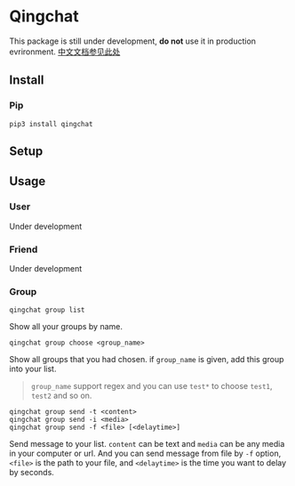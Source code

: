 # Qingchat

This package is still under development, **do not** use it in production evrironment.
[中文文档参见此处](https://github.com/Xuanwo/qingchat/blob/master/README-CN.md)

## Install

### Pip

```
pip3 install qingchat
```

## Setup

## Usage

### User

Under development

### Friend

Under development

### Group

```
qingchat group list
```

Show all your groups by name.

```
qingchat group choose <group_name>
```

Show all groups that you had chosen.
if `group_name` is given, add this group into your list.

> `group_name` support regex and you can use `test*` to choose `test1`, `test2` and so on.

```
qingchat group send -t <content>
qingchat group send -i <media>
qingchat group send -f <file> [<delaytime>]
```

Send message to your list.
`content` can be text and `media` can be any media in your computer or url.
And you can send message from file by `-f` option, `<file>` is the path to your file, and `<delaytime>` is the time you want to delay by seconds.